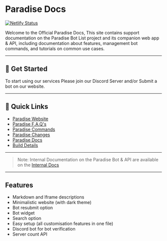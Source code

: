 # Paradise Docs

[![Netlify Status](https://api.netlify.com/api/v1/badges/8fe9dd5e-41c7-4238-9e21-3728917e98ed/deploy-status)](https://app.netlify.com/sites/paradisedocs/deploys)

Welcome to the Official Paradise Docs, This site contains support documentation on the Paradise Bot List project and its companion web app & API, including documentation about features, management bot commands, and tutorials on common use cases.

---

## 🚀 Get Started
To start using our services Please join our Discord Server and/or Submit a bot on our website.

---

## 🔗 Quick Links

- [Paradise Website](https://paradisebots.net)
- [Paradise F.A.Q's](https://paradisebots.net/faqs)
- [Paradise Commands](https://docs.paradisebots.net/commands)
- [Paradise Changes](https://docs.paradisebots.net//changelog/)
- [Paradise Docs](https://docs.paradisebots.net//internal)
- [Build Details](https://app.netlify.com/sites/paradisedocs/deploys)

---

> Note: Internal Documentation on the Paradise Bot & API are available on the [Internal Docs](/internal)

---

## Features
 - Markdown and Iframe descriptions
 - Minimalistic website (with dark theme)
 - Bot resubmit option
 - Bot widget
 - Search option
 - Easy setup (all customisation features in one file)
 - Discord bot for bot verification
 - Server count API

